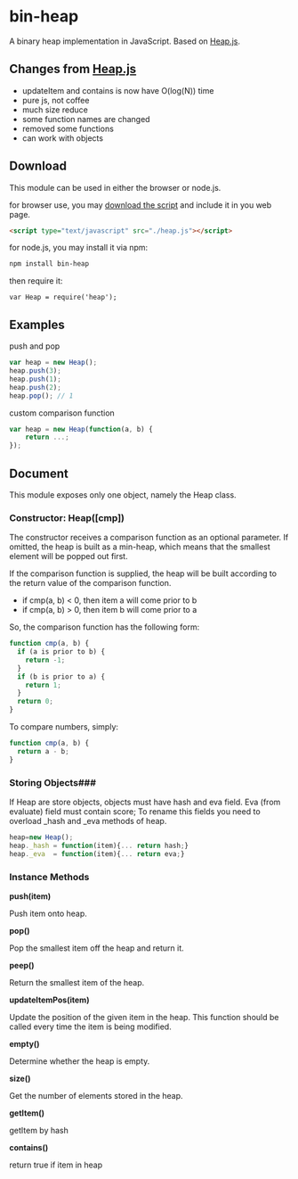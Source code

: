 bin-heap
=======
A binary heap implementation in JavaScript.
Based on [Heap.js](https://github.com/qiao/heap.js).

Changes from [Heap.js](https://github.com/qiao/heap.js)
--------
* updateItem and contains is now have O(log(N)) time
* pure js, not coffee
* much size reduce
* some function names are changed
* removed some functions
* can work with objects

Download
--------
This module can be used in either the browser or node.js.

for browser use, you may [download the script](https://raw.github.com/hkey1/bin-heap/master/lib/heap.js) and include it in you web page.

```html
<script type="text/javascript" src="./heap.js"></script>
```

for node.js, you may install it via npm:

```bash
npm install bin-heap
```

then require it:

```
var Heap = require('heap');
```

Examples
-------

push and pop

```js
var heap = new Heap();
heap.push(3);
heap.push(1);
heap.push(2);
heap.pop(); // 1
```

custom comparison function

```js
var heap = new Heap(function(a, b) {
    return ...;
});
```

Document
--------

This module exposes only one object, namely the Heap class.

### Constructor: Heap([cmp]) ###

The constructor receives a comparison function as an optional parameter. If omitted, the heap is built as a min-heap, which means that the smallest element will be popped out first.

If the comparison function is supplied, the heap will be built according to the 
return value of the comparison function.

* if cmp(a, b) < 0, then item a will come prior to b
* if cmp(a, b) > 0, then item b will come prior to a

So, the comparison function has the following form:

```js
function cmp(a, b) {
  if (a is prior to b) {
    return -1;
  } 
  if (b is prior to a) {
    return 1;
  }
  return 0;
}
```

To compare numbers, simply: 

```js
function cmp(a, b) {
  return a - b;
}
```
### Storing Objects###
If Heap are store objects, objects must have hash and eva field. Eva (from evaluate) field must contain score;
To rename this fields you need to overload _hash and _eva methods of heap.

```js
heap=new Heap();
heap._hash = function(item){... return hash;}
heap._eva  = function(item){... return eva;}
```



### Instance Methods ###

**push(item)**

Push item onto heap.

**pop()**

Pop the smallest item off the heap and return it.

**peep()**

Return the smallest item of the heap.

**updateItemPos(item)**

Update the position of the given item in the heap.
This function should be called every time the item is being modified.

**empty()**

Determine whether the heap is empty.

**size()**

Get the number of elements stored in the heap.

**getItem()**

getItem by hash

**contains()**

return true if item in heap